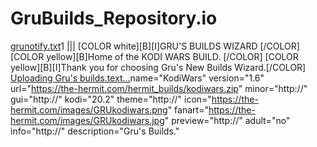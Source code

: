 # GruBuilds_Repository.io

[grunotify.txt](https://github.com/GruBuilds/GruBuilds_Repository.io/files/13206402/grunotify.txt)1
|||
[COLOR white][B][I]GRU'S BUILDS WIZARD [/COLOR]
[COLOR yellow][B]Home of the KODI WARS BUILD. [/COLOR]
[COLOR yellow][B][I]Thank you for choosing Gru's New Builds Wizard.[/COLOR]
[Uploading Gru's builds.text…]()name="KodiWars"
version="1.6"
url="https://the-hermit.com/hermit_builds/kodiwars.zip"
minor="http://"
gui="http://"
kodi="20.2"
theme="http://"
icon="https://the-hermit.com/images/GRUkodiwars.png"
fanart="https://the-hermit.com/images/GRUkodiwars.jpg"
preview="http://"
adult="no"
info="http://"
description="Gru's Builds."
